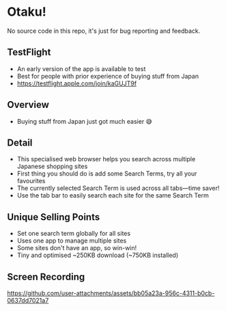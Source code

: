 # Otaku!

No source code in this repo, it's just for bug reporting and feedback.

## TestFlight
- An early version of the app is available to test
- Best for people with prior experience of buying stuff from Japan
- https://testflight.apple.com/join/kaGUJT9f

## Overview
- Buying stuff from Japan just got much easier 😅

## Detail
- This specialised web browser helps you search across multiple Japanese shopping sites
- First thing you should do is add some Search Terms, try all your favourites
- The currently selected Search Term is used across all tabs—time saver!
- Use the tab bar to easily search each site for the same Search Term

## Unique Selling Points
- Set one search term globally for all sites
- Uses one app to manage multiple sites
- Some sites don't have an app, so win-win!
- Tiny and optimised ~250KB download (~750KB installed)

## Screen Recording

https://github.com/user-attachments/assets/bb05a23a-956c-4311-b0cb-0637dd7021a7
